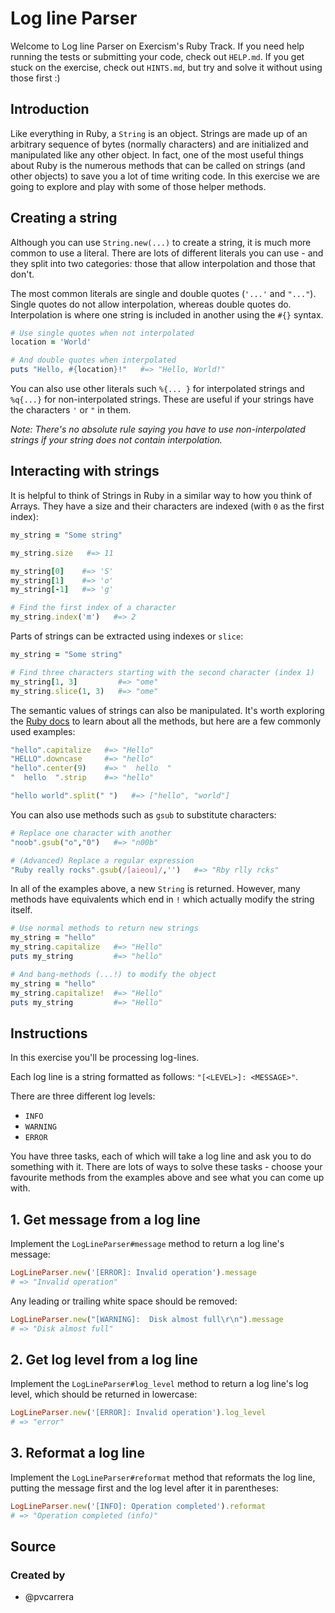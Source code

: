 # Log line Parser

Welcome to Log line Parser on Exercism's Ruby Track.
If you need help running the tests or submitting your code, check out `HELP.md`.
If you get stuck on the exercise, check out `HINTS.md`, but try and solve it without using those first :)

## Introduction

Like everything in Ruby, a `String` is an object.
Strings are made up of an arbitrary sequence of bytes (normally characters) and are initialized and manipulated like any other object.
In fact, one of the most useful things about Ruby is the numerous methods that can be called on strings (and other objects) to save you a lot of time writing code.
In this exercise we are going to explore and play with some of those helper methods.

## Creating a string

Although you can use `String.new(...)` to create a string, it is much more common to use a literal.
There are lots of different literals you can use - and they split into two categories: those that allow interpolation and those that don't.

The most common literals are single and double quotes (`'...'` and `"..."`).
Single quotes do not allow interpolation, whereas double quotes do.
Interpolation is where one string is included in another using the `#{}` syntax.

```ruby
# Use single quotes when not interpolated
location = 'World'

# And double quotes when interpolated
puts "Hello, #{location}!"   #=> "Hello, World!"
```

You can also use other literals such `%{... }` for interpolated strings and `%q{...}` for non-interpolated strings.
These are useful if your strings have the characters `'` or `"` in them.

_Note: There's no absolute rule saying you have to use non-interpolated strings if your string does not contain interpolation._

## Interacting with strings

It is helpful to think of Strings in Ruby in a similar way to how you think of Arrays.
They have a size and their characters are indexed (with `0` as the first index):

```ruby
my_string = "Some string"

my_string.size   #=> 11

my_string[0]    #=> 'S'
my_string[1]    #=> 'o'
my_string[-1]   #=> 'g'

# Find the first index of a character
my_string.index('m')   #=> 2
```

Parts of strings can be extracted using indexes or `slice`:

```ruby
my_string = "Some string"

# Find three characters starting with the second character (index 1)
my_string[1, 3]         #=> "ome"
my_string.slice(1, 3)   #=> "ome"
```

The semantic values of strings can also be manipulated.
It's worth exploring the [Ruby docs][docs-string] to learn about all the methods, but here are a few commonly used examples:

```rb
"hello".capitalize   #=> "Hello"
"HELLO".downcase     #=> "hello"
"hello".center(9)    #=> "  hello  "
"  hello  ".strip    #=> "hello"

"hello world".split(" ")   #=> ["hello", "world"]
```

You can also use methods such as `gsub` to substitute characters:

```rb
# Replace one character with another
"noob".gsub("o","0")   #=> "n00b"

# (Advanced) Replace a regular expression
"Ruby really rocks".gsub(/[aieou]/,'')   #=> "Rby rlly rcks"
```

In all of the examples above, a new `String` is returned.
However, many methods have equivalents which end in `!` which actually modify the string itself.

```rb
# Use normal methods to return new strings
my_string = "hello"
my_string.capitalize   #=> "Hello"
puts my_string         #=> "hello"

# And bang-methods (...!) to modify the object
my_string = "hello"
my_string.capitalize!  #=> "Hello"
puts my_string         #=> "Hello"
```

[docs-string]: https://ruby-doc.org/core-2.7.0/String.html

## Instructions

In this exercise you'll be processing log-lines.

Each log line is a string formatted as follows: `"[<LEVEL>]: <MESSAGE>"`.

There are three different log levels:

- `INFO`
- `WARNING`
- `ERROR`

You have three tasks, each of which will take a log line and ask you to do something with it.
There are lots of ways to solve these tasks - choose your favourite methods from the examples above and see what you can come up with.

## 1. Get message from a log line

Implement the `LogLineParser#message` method to return a log line's message:

```ruby
LogLineParser.new('[ERROR]: Invalid operation').message
# => "Invalid operation"
```

Any leading or trailing white space should be removed:

```ruby
LogLineParser.new("[WARNING]:  Disk almost full\r\n").message
# => "Disk almost full"
```

## 2. Get log level from a log line

Implement the `LogLineParser#log_level` method to return a log line's log level, which should be returned in lowercase:

```ruby
LogLineParser.new('[ERROR]: Invalid operation').log_level
# => "error"
```

## 3. Reformat a log line

Implement the `LogLineParser#reformat` method that reformats the log line, putting the message first and the log level after it in parentheses:

```ruby
LogLineParser.new('[INFO]: Operation completed').reformat
# => "Operation completed (info)"
```

## Source

### Created by

- @pvcarrera
